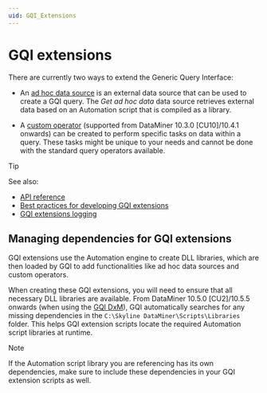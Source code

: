 ```yaml
---
uid: GQI_Extensions
---
```


# GQI extensions

There are currently two ways to extend the Generic Query Interface:

- An [ad hoc data source](xref:GQI_Ad_hoc_data_sources) is an external data source that can be used to create a GQI query. The *Get ad hoc data* data source retrieves external data based on an Automation script that is compiled as a library.

- A [custom operator](xref:GQI_Custom_Operator) (supported from DataMiner 10.3.0 [CU10]/10.4.1 onwards) can be created to perform specific tasks on data within a query. These tasks might be unique to your needs and cannot be done with the standard query operators available.

> [!TIP]
> See also:
>
> - [API reference](xref:GQI_GenIfRowMetadata)
> - [Best practices for developing GQI extensions](xref:GQI_Extensions_Best_Practices)
> - [GQI extensions logging](xref:GQI_Extensions_Logging)

## Managing dependencies for GQI extensions

GQI extensions use the Automation engine to create DLL libraries, which are then loaded by GQI to add functionalities like ad hoc data sources and custom operators.

When creating these GQI extensions, you will need to ensure that all necessary DLL libraries are available. From DataMiner 10.5.0 [CU2]/10.5.5 onwards (when using the [GQI DxM](xref:GQI_DxM))<!--RN 42468-->, GQI automatically searches for any missing dependencies in the `C:\Skyline DataMiner\Scripts\Libraries` folder. This helps GQI extension scripts locate the required Automation script libraries at runtime.

> [!NOTE]
> If the Automation script library you are referencing has its own dependencies, make sure to include these dependencies in your GQI extension scripts as well.
